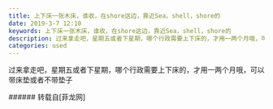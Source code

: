 ```yaml
---
title: 上下床一张木床，谁收，在shore这边，靠近Sea，shell，shore的
date: 2019-3-7 12:10
keywords: 上下床一张木床，谁收，在shore这边，靠近Sea，shell，shore的
description: 过来拿走吧，星期五或者下星期，哪个行政需要上下床的，才用一两个月哦，可以带床垫或者不带垫子
categories: used
---
```

<td class="t_f" id="postmessage_3173647">

过来拿走吧，星期五或者下星期，哪个行政需要上下床的，才用一两个月哦，可以带床垫或者不带垫子<br/>
</td>
###### 转载自[菲龙网]